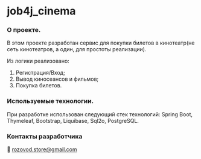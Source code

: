 # job4j_cinema

### О проекте.

В этом проекте разработан сервис для покупки билетов в кинотеатр(не сеть кинотеатров, а один, для простоты реализации).

Из логики реализовано:
1. Регистрация/Вход;
2. Вывод киносеансов и фильмов;
3. Покупка билетов.

### Используемые технологии.

При разработке использован следующий стек технологий: Spring Boot, Thymeleaf, Bootstrap, Liquibase, Sql2o, PostgreSQL.

### Контакты разработчика

:email:  rozovod.store@gmail.com